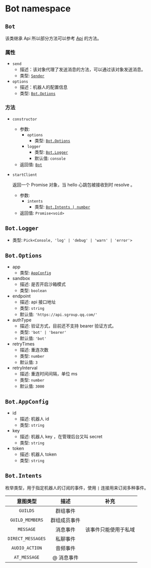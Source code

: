 # Bot namespace

## `Bot`

该类继承 Api 所以部分方法可以参考 [Api](#api) 的方法。

### 属性

* `send`
  * 描述：该对象代理了发送消息的方法，可以通过该对象发送消息。
  * 类型: [`Sender`](#sender)
* `options`
  * 描述：机器人的配置信息
  * 类型: [`Bot.Options`](#bot-options)

### 方法

* `constructor`
  * 参数:
    * `options`
      * 类型: [`Bot.Options`](#bot-options)
    * `logger`
      * 类型: [`Bot.Logger`](#bot-logger)
      * 默认值: `console`
  * 返回值: [`Bot`](#bot)

* `startClient`

  返回一个 Promise 对象，当 hello 心跳包被接收到时 resolve 。

  * 参数:
    * `intents`
      * 类型: [`Bot.Intents | number`](#bot-intents)
  * 返回值: `Promise<void>`

## `Bot.Logger`

* 类型: `Pick<Console, 'log' | 'debug' | 'warn' | 'error'>`

## `Bot.Options`

* app
  * 类型: [`AppConfig`](#app-config)
* sandbox
  * 描述: 是否开启沙箱模式
  * 类型: `boolean`
* endpoint
  * 描述: api 接口地址
  * 类型: `string`
  * 默认值: `'https://api.sgroup.qq.com/'`
* authType
  * 描述: 验证方式，目前还不支持 bearer 验证方式。
  * 类型: `'bot' | 'bearer'`
  * 默认值: `'bot'`
* retryTimes
  * 描述: 重连次数
  * 类型: `number`
  * 默认值: `3`
* retryInterval
  * 描述: 重连时间间隔，单位 ms
  * 类型: `number`
  * 默认值: `3000`

## `Bot.AppConfig`

* id
  * 描述: 机器人 id
  * 类型: `string`
* key
  * 描述: 机器人 key ，在管理后台又叫 secret
  * 类型: `string`
* token
  * 描述: 机器人 token
  * 类型: `string`

## `Bot.Intents`

枚举类型，用于指定机器人的订阅的事件，使用 `|` 连接用来订阅多种事件。

|   意图类型   |       描述       | 补充 |
|:--------:|:--------------:|------|
| `GUILDS` |      群组事件      |      |
| `GUILD_MEMBERS` |     群组成员事件     |      |
| `MESSAGE` |      消息事件      |   该事件只能使用于私域   |
| `DIRECT_MESSAGES` |      私聊事件      |      |
| `AUDIO_ACTION` |      音频事件      |      |
| `AT_MESSAGE` |     @ 消息事件     |      |

